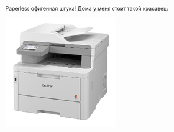 Paperless офигенная штука! Дома у меня стоит такой красавец:

<img src="https://github.com/ageev/SmartHome/raw/master/Pictures/MFC-L8390CDW_L.jpg" alt="Brother MFC-L8390CDW" width="300">

